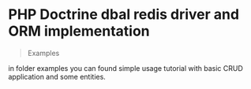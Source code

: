 PHP Doctrine dbal redis driver and ORM implementation
=====================================================

> Examples

in folder examples you can found simple usage tutorial with basic CRUD application and some entities.
